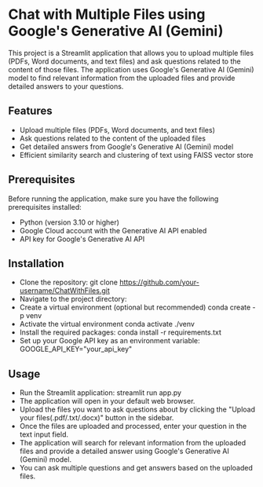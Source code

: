 # Chat with Multiple Files using Google's Generative AI (Gemini)

This project is a Streamlit application that allows you to upload multiple files (PDFs, Word documents, and text files) and ask questions related to the content of those files. The application uses Google's Generative AI (Gemini) model to find relevant information from the uploaded files and provide detailed answers to your questions.

## Features

- Upload multiple files (PDFs, Word documents, and text files)
- Ask questions related to the content of the uploaded files
- Get detailed answers from Google's Generative AI (Gemini) model
- Efficient similarity search and clustering of text using FAISS vector store

## Prerequisites

Before running the application, make sure you have the following prerequisites installed:

- Python (version 3.10 or higher)
- Google Cloud account with the Generative AI API enabled
- API key for Google's Generative AI API

## Installation

- Clone the repository:
  git clone https://github.com/your-username/ChatWithFiles.git
- Navigate to the project directory:
- Create a virtual environment (optional but recommended)
  conda create  -p venv
- Activate the virtual environment
  conda activate ./venv
- Install the required packages:
  conda install -r requirements.txt
- Set up your Google API key as an environment variable:
  GOOGLE_API_KEY="your_api_key"

## Usage

- Run the Streamlit application: streamlit run app.py
- The application will open in your default web browser.
- Upload the files you want to ask questions about by clicking the "Upload your files(.pdf/.txt/.docx)" button in the sidebar.
- Once the files are uploaded and processed, enter your question in the text input field.
- The application will search for relevant information from the uploaded files and provide a detailed answer using Google's Generative AI (Gemini) model.
- You can ask multiple questions and get answers based on the uploaded files.


